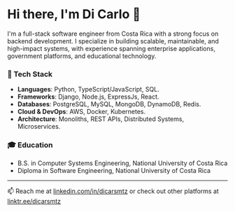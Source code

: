 # Hi there, I'm Di Carlo 👋

I'm a full-stack software engineer from Costa Rica with a strong focus on backend development. I specialize in building scalable, maintainable, and high-impact systems, with experience spanning enterprise applications, government platforms, and educational technology.

### 🔧 Tech Stack
- **Languages**: Python, TypeScript/JavaScript, SQL.
- **Frameworks**: Django, Node.js, ExpressJs, React.
- **Databases**: PostgreSQL, MySQL, MongoDB, DynamoDB, Redis.  
- **Cloud & DevOps**: AWS, Docker, Kubernetes.  
- **Architecture**: Monoliths, REST APIs, Distributed Systems, Microservices.

### 🎓 Education
- B.S. in Computer Systems Engineering, National University of Costa Rica  
- Diploma in Software Engineering, National University of Costa Rica  

---

📫 Reach me at [linkedin.com/in/dicarsmtz](https://linkedin.com/in/dicarsmtz) or check out other platforms at [linktr.ee/dicarsmtz](https://linktr.ee/dicarsmtz)
